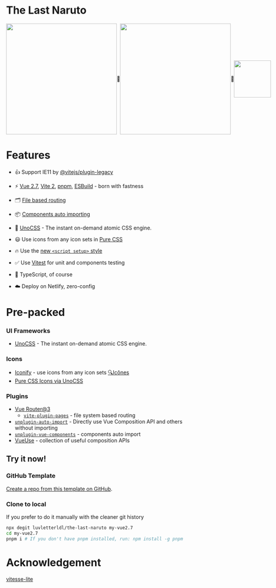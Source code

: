 # The Last Naruto

<main style="display: flex; align-items: center; justify-content: space-evenly;">
  <img width='300px' src='https://user-images.githubusercontent.com/499550/176823239-f59d75de-1d24-4b2d-b04b-fcc95db2903e.png' />
  🔗
  <img width='300px' src='https://upload.wikimedia.org/wikipedia/commons/c/c0/IE11_Cyan_rgb_vertical.svg' />
  🔗
  <img width='100px' src='https://vitejs.dev/logo.svg' />
</main>

# Features

- 👍 Support IE11 by [@vitejs/plugin-legacy](https://github.com/vitejs/vite/tree/main/packages/plugin-legacy)

- ⚡️ [Vue 2.7](https://github.com/vuejs/vue), [Vite 2](https://github.com/vitejs/vite), [pnpm](https://pnpm.io/), [ESBuild](https://github.com/evanw/esbuild) - born with fastness

- 🗂 [File based routing](./src/pages)

- 📦 [Components auto importing](./src/components)

- 🎨 [UnoCSS](https://github.com/antfu/unocss) - The instant on-demand atomic CSS engine.

- 😃 Use icons from any icon sets in [Pure CSS](https://github.com/antfu/unocss/tree/main/packages/preset-icons)

- 🔥 Use the [new `<script setup>` style](https://github.com/vuejs/rfcs/pull/227)

- ✅ Use [Vitest](http://vitest.dev/) for unit and components testing

- 🦾 TypeScript, of course

- ☁️ Deploy on Netlify, zero-config

# Pre-packed

### UI Frameworks

- [UnoCSS](https://github.com/antfu/unocss) - The instant on-demand atomic CSS engine.

### Icons

- [Iconify](https://iconify.design) - use icons from any icon sets [🔍Icônes](https://icones.netlify.app/)
- [Pure CSS Icons via UnoCSS](https://github.com/antfu/unocss/tree/main/packages/preset-icons)

### Plugins

- [Vue Router@3](https://github.com/vuejs/vue-router)
  - [`vite-plugin-pages`](https://github.com/hannoeru/vite-plugin-pages) - file system based routing
- [`unplugin-auto-import`](https://github.com/antfu/unplugin-auto-import) - Directly use Vue Composition API and others without importing
- [`unplugin-vue-components`](https://github.com/antfu/unplugin-vue-components) - components auto import
- [VueUse](https://github.com/antfu/vueuse) - collection of useful composition APIs

## Try it now!

### GitHub Template

[Create a repo from this template on GitHub](https://github.com/luvletterldl/the-last-naruto/generate).

### Clone to local

If you prefer to do it manually with the cleaner git history

```bash
npx degit luvletterldl/the-last-naruto my-vue2.7
cd my-vue2.7
pnpm i # If you don't have pnpm installed, run: npm install -g pnpm
```

# Acknowledgement

[vitesse-lite](https://github.com/antfu/vitesse-lite)
